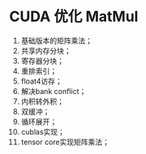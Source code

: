 ﻿# CUDA 优化 MatMul

1. 基础版本的矩阵乘法；
2. 共享内存分块；
3. 寄存器分块；
4. 重排索引；
5. float4访存；
6. 解决bank conflict；
7. 内积转外积；
8. 双缓冲；
9. 循环展开；
10. cublas实现；
11. tensor core实现矩阵乘法；


